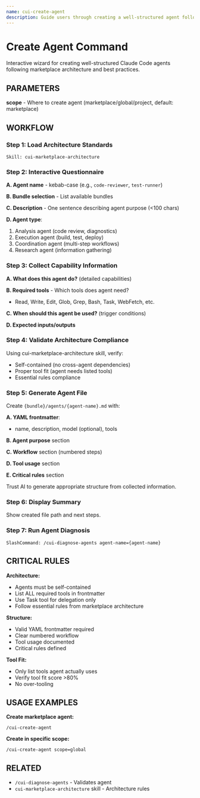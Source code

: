 ```yaml
---
name: cui-create-agent
description: Guide users through creating a well-structured agent following architectural best practices
---
```


# Create Agent Command

Interactive wizard for creating well-structured Claude Code agents following marketplace architecture and best practices.

## PARAMETERS

**scope** - Where to create agent (marketplace/global/project, default: marketplace)

## WORKFLOW

### Step 1: Load Architecture Standards

```
Skill: cui-marketplace-architecture
```

### Step 2: Interactive Questionnaire

**A. Agent name** - kebab-case (e.g., `code-reviewer`, `test-runner`)

**B. Bundle selection** - List available bundles

**C. Description** - One sentence describing agent purpose (<100 chars)

**D. Agent type**:
1. Analysis agent (code review, diagnostics)
2. Execution agent (build, test, deploy)
3. Coordination agent (multi-step workflows)
4. Research agent (information gathering)

### Step 3: Collect Capability Information

**A. What does this agent do?** (detailed capabilities)

**B. Required tools** - Which tools does agent need?
- Read, Write, Edit, Glob, Grep, Bash, Task, WebFetch, etc.

**C. When should this agent be used?** (trigger conditions)

**D. Expected inputs/outputs**

### Step 4: Validate Architecture Compliance

Using cui-marketplace-architecture skill, verify:
- Self-contained (no cross-agent dependencies)
- Proper tool fit (agent needs listed tools)
- Essential rules compliance

### Step 5: Generate Agent File

Create `{bundle}/agents/{agent-name}.md` with:

**A. YAML frontmatter**:
- name, description, model (optional), tools

**B. Agent purpose** section

**C. Workflow** section (numbered steps)

**D. Tool usage** section

**E. Critical rules** section

Trust AI to generate appropriate structure from collected information.

### Step 6: Display Summary

Show created file path and next steps.

### Step 7: Run Agent Diagnosis

```
SlashCommand: /cui-diagnose-agents agent-name={agent-name}
```

## CRITICAL RULES

**Architecture:**
- Agents must be self-contained
- List ALL required tools in frontmatter
- Use Task tool for delegation only
- Follow essential rules from marketplace architecture

**Structure:**
- Valid YAML frontmatter required
- Clear numbered workflow
- Tool usage documented
- Critical rules defined

**Tool Fit:**
- Only list tools agent actually uses
- Verify tool fit score >80%
- No over-tooling

## USAGE EXAMPLES

**Create marketplace agent:**
```
/cui-create-agent
```

**Create in specific scope:**
```
/cui-create-agent scope=global
```

## RELATED

- `/cui-diagnose-agents` - Validates agent
- `cui-marketplace-architecture` skill - Architecture rules

